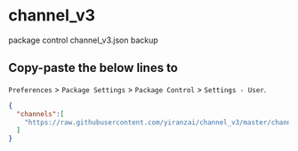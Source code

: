 # channel_v3
package control channel_v3.json backup

## Copy-paste the below lines to

`Preferences` > `Package Settings` > `Package Control` > `Settings - User`.
```json
{
  "channels":[
    "https://raw.githubusercontent.com/yiranzai/channel_v3/master/channel_v3.json"
  ]
}
```
